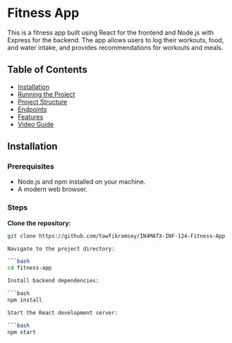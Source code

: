 # Fitness App

This is a fitness app built using React for the frontend and Node.js with Express for the backend. The app allows users to log their workouts, food, and water intake, and provides recommendations for workouts and meals.

## Table of Contents

- [Installation](#installation)
- [Running the Project](#running-the-project)
- [Project Structure](#project-structure)
- [Endpoints](#endpoints)
- [Features](#features)
- [Video Guide](#video-guide)

## Installation

### Prerequisites

- Node.js and npm installed on your machine.
- A modern web browser.

### Steps

**Clone the repository:**

   ```bash
   git clone https://github.com/tawfikramsey/IN4MATX-INF-124-Fitness-App

Navigate to the project directory:

```bash
cd fitness-app

Install backend dependencies:

```bash
npm install

Start the React development server:

```bash
npm start
